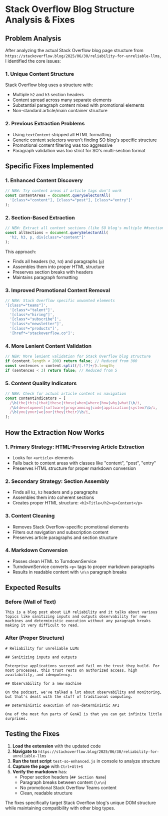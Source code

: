 # Stack Overflow Blog Structure Analysis & Fixes

## Problem Analysis

After analyzing the actual Stack Overflow blog page structure from
`https://stackoverflow.blog/2025/06/30/reliability-for-unreliable-llms`, I
identified the core issues:

### 1. **Unique Content Structure**

Stack Overflow blog uses a structure with:

- Multiple `h2` and `h3` section headers
- Content spread across many separate elements
- Substantial paragraph content mixed with promotional elements
- Non-standard article/main container structure

### 2. **Previous Extraction Problems**

- Using `textContent` stripped all HTML formatting
- Generic content selectors weren't finding SO blog's specific structure
- Promotional content filtering was too aggressive
- Paragraph validation was too strict for SO's multi-section format

## Specific Fixes Implemented

### 1. **Enhanced Content Discovery**

```typescript
// NEW: Try content areas if article tags don't work
const contentAreas = document.querySelectorAll(
  '[class*="content"], [class*="post"], [class*="entry"]'
);
```

### 2. **Section-Based Extraction**

```typescript
// NEW: Extract all content sections (like SO blog's multiple ##sections)
const allSections = document.querySelectorAll(
  'h2, h3, p, div[class*="content"]'
);
```

This approach:

- Finds all headers (`h2`, `h3`) and paragraphs (`p`)
- Assembles them into proper HTML structure
- Preserves section breaks with headers
- Maintains paragraph formatting

### 3. **Improved Promotional Content Removal**

```typescript
// NEW: Stack Overflow specific unwanted elements
'[class*="teams"]',
  '[class*="talent"]',
  '[class*="hiring"]',
  '[class*="subscribe"]',
  '[class*="newsletter"]',
  '[class*="products"]',
  '[href*="stackoverflow.co"]';
```

### 4. **More Lenient Content Validation**

```typescript
// NEW: More lenient validation for Stack Overflow blog structure
if (content.length < 200) return false; // Reduced from 300
const sentences = content.split(/[.!?]+/).length;
if (sentences < 3) return false; // Reduced from 5
```

### 5. **Content Quality Indicators**

```typescript
// NEW: Check for actual article content vs navigation
const contentIndicators = [
  /\b(the|this|that|these|those|when|where|how|why|what)\b/i,
  /\b(development|software|programming|code|application|system)\b/i,
  /\b(you|your|we|our|they|their)\b/i,
];
```

## How the Extraction Now Works

### 1. **Primary Strategy: HTML-Preserving Article Extraction**

- Looks for `<article>` elements
- Falls back to content areas with classes like "content", "post", "entry"
- Preserves HTML structure for proper markdown conversion

### 2. **Secondary Strategy: Section Assembly**

- Finds all `h2`, `h3` headers and `p` paragraphs
- Assembles them into coherent sections
- Creates proper HTML structure: `<h2>Title</h2><p>Content</p>`

### 3. **Content Cleaning**

- Removes Stack Overflow-specific promotional elements
- Filters out navigation and subscription content
- Preserves article paragraphs and section structure

### 4. **Markdown Conversion**

- Passes clean HTML to TurndownService
- TurndownService converts `<p>` tags to proper markdown paragraphs
- Results in readable content with `\n\n` paragraph breaks

## Expected Results

### Before (Wall of Text)

```
This is a blog post about LLM reliability and it talks about various topics like sanitizing inputs and outputs observability for new machines and deterministic execution without any paragraph breaks making it very difficult to read.
```

### After (Proper Structure)

```
# Reliability for unreliable LLMs

## Sanitizing inputs and outputs

Enterprise applications succeed and fail on the trust they build. For most processes, this trust rests on authorized access, high availability, and idempotency.

## Observability for a new machine

On the podcast, we've talked a lot about observability and monitoring, but that's dealt with the stuff of traditional computing.

## Deterministic execution of non-deterministic API

One of the most fun parts of GenAI is that you can get infinite little surprises.
```

## Testing the Fixes

1. **Load the extension** with the updated code
2. **Navigate to**
   `https://stackoverflow.blog/2025/06/30/reliability-for-unreliable-llms`
3. **Run the test script** `test-so-enhanced.js` in console to analyze structure
4. **Capture the page** with `Ctrl+Alt+S`
5. **Verify the markdown** has:
   - Proper section headers (`## Section Name`)
   - Paragraph breaks between content (`\n\n`)
   - No promotional Stack Overflow Teams content
   - Clean, readable structure

The fixes specifically target Stack Overflow blog's unique DOM structure while
maintaining compatibility with other blog types.
